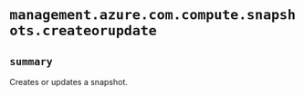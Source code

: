 # `management.azure.com.compute.snapshots.createorupdate`

## `summary`
Creates or updates a snapshot.


